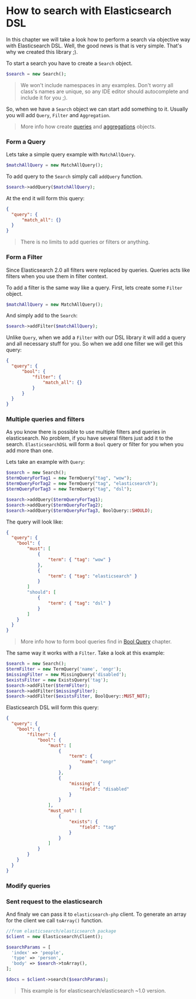# How to search with Elasticsearch DSL

In this chapter we will take a look how to perform a search via objective way with Elasticsearch DSL. Well, the good news is that is very simple. That's why we created this library ;).

To start a search you have to create a `Search` object.

```php
$search = new Search();
```

> We won't include namespaces in any examples. Don't worry all class's names are unique, so any IDE editor should autocomplete and include it for you ;).

So, when we have a `Search` object we can start add something to it. Usually you will add `Query`, `Filter` and `Aggregation`.

> More info how create [queries](../Query/index.md) and [aggregations](../Aggregation/index.md) objects.

### Form a Query

Lets take a simple query example with `MatchAllQuery`.

```php
$matchAllQuery = new MatchAllQuery();
```

To add query to the `Search` simply call `addQuery` function.

```php
$search->addQuery($matchAllQuery);
```

At the end it will form this query:

```JSON
{
  "query": {
      "match_all": {}
  }
}
```


> There is no limits to add queries or filters or anything.

### Form a Filter

Since Elasticsearch 2.0 all filters were replaced by queries. Queries acts like
filters when you use them in filter context.

To add a filter is the same way like a query. First, lets create some `Filter` object.

```php
$matchAllQuery = new MatchAllQuery();
```

And simply add to the `Search`:

```php
$search->addFilter($matchAllQuery);
```

Unlike `Query`, when we add a `Filter` with our DSL library it will add a query and all necessary stuff for you. So when we add one filter we will get this query:

```JSON
{
  "query": {
      "bool": {
          "filter": {
              "match_all": {}
          }
      }
  }
}
```

### Multiple queries and filters

As you know there is possible to use multiple filters and queries in elasticsearch. No problem, if you have several filters just add it to the search. `ElasticsearchDSL` will form a `Bool` query or filter for you when you add more than one.

Lets take an example with `Query`:

```php
$search = new Search();
$termQueryForTag1 = new TermQuery("tag", "wow");
$termQueryForTag2 = new TermQuery("tag", "elasticsearch");
$termQueryForTag3 = new TermQuery("tag", "dsl");

$search->addQuery($termQueryForTag1);
$search->addQuery($termQueryForTag2);
$search->addQuery($termQueryForTag3, BoolQuery::SHOULD);
```
The query will look like:

```JSON
{
  "query": {
    "bool": {
        "must": [
            {
                "term": { "tag": "wow" }
            },
            {
                "term": { "tag": "elasticsearch" }
            }
        ]
        "should": [
            {
                "term": { "tag": "dsl" }
            }
        ]
    }
  }
}
```
> More info how to form bool queries find in [Bool Query](../Query/Bool.md) chapter.

The same way it works with a `Filter`. Take a look at this example:

```php
$search = new Search();
$termFilter = new TermQuery('name', 'ongr');
$missingFilter = new MissingQuery('disabled');
$existsFilter = new ExistsQuery('tag');
$search->addFilter($termFilter);
$search->addFilter($missingFilter);
$search->addFilter($existsFilter, BoolQuery::MUST_NOT);
```

Elasticsearch DSL will form this query:

```JSON
{
  "query": {
    "bool": {
        "filter": {
            "bool": {
                "must": [
                    {
                        "term": {
                            "name": "ongr"
                        }
                    },
                    {
                        "missing": {
                            "field": "disabled"
                        }
                    }
                ],
                "must_not": [
                    {
                        "exists": {
                            "field": "tag"
                        }
                    }
                ]
            }
        }
    }
  }
}
```

### Modify queries




### Sent request to the elasticsearch
And finaly we can pass it to `elasticsearch-php` client. To generate an array for the client we call `toArray()` function.

```php
//from elasticsearch/elasticsearch package
$client = new Elasticsearch\Client();

$searchParams = [
  'index' => 'people',
  'type' => 'person',
  'body' => $search->toArray(),
];

$docs = $client->search($searchParams);
```

> This example is for elasticsearch/elasticsearch ~1.0 version.
